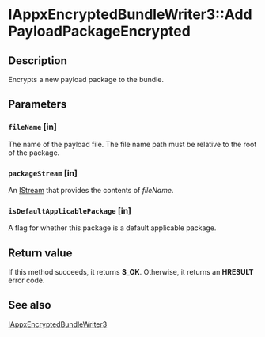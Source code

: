 # IAppxEncryptedBundleWriter3::AddPayloadPackageEncrypted

## Description

Encrypts a new payload package to the bundle.

## Parameters

### `fileName` [in]

The name of the payload file. The file name path must be relative to the root of the package.

### `packageStream` [in]

An [IStream](https://learn.microsoft.com/windows/desktop/api/objidl/nn-objidl-istream) that provides the contents of *fileName*.

### `isDefaultApplicablePackage` [in]

A flag for whether this package is a default applicable package.

## Return value

If this method succeeds, it returns **S_OK**. Otherwise, it returns an **HRESULT** error code.

## See also

[IAppxEncryptedBundleWriter3](https://learn.microsoft.com/windows/desktop/api/appxpackaging/nn-appxpackaging-iappxencryptedbundlewriter3)